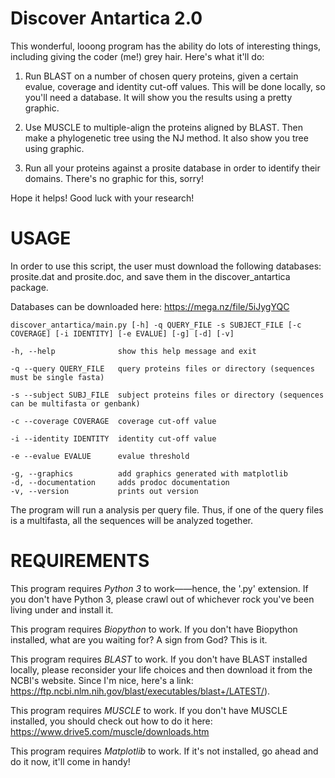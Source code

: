 # Discover Antartica 2.0

This wonderful, looong program has the ability do lots of interesting things, including giving the coder (me!) grey hair.
Here's what it'll do:

  1. Run BLAST on a number of chosen query proteins, given a certain evalue, coverage and identity cut-off values. This will be done locally, so you'll need a database. It will show you the results using a pretty graphic.
  
  2. Use MUSCLE to multiple-align the proteins aligned by BLAST. Then make a phylogenetic tree using the NJ method. It also show you tree using graphic.
  
  3. Run all your proteins against a prosite database in order to identify their domains. There's no graphic for this, sorry!

Hope it helps! Good luck with your research!

# USAGE
In order to use this script, the user must download the following databases: prosite.dat and prosite.doc, and save them in the discover_antartica package.

Databases can be downloaded here: https://mega.nz/file/5iJygYQC

    discover_antartica/main.py [-h] -q QUERY_FILE -s SUBJECT_FILE [-c COVERAGE] [-i IDENTITY] [-e EVALUE] [-g] [-d] [-v]
  
    -h, --help              show this help message and exit
  
    -q --query QUERY_FILE   query proteins files or directory (sequences must be single fasta)
    
    -s --subject SUBJ_FILE  subject proteins files or directory (sequences can be multifasta or genbank)
    
    -c --coverage COVERAGE  coverage cut-off value
    
    -i --identity IDENTITY  identity cut-off value
    
    -e --evalue EVALUE      evalue threshold
    
    -g, --graphics          add graphics generated with matplotlib
    -d, --documentation     adds prodoc documentation
    -v, --version           prints out version

The program will run a analysis per query file. Thus, if one of the query files is a multifasta, all the sequences will be analyzed together. 

#  REQUIREMENTS 
This program requires *Python 3* to work——hence, the '.py' extension. If you don't have Python 3, please crawl out of whichever rock you've been living under and install it.

This program requires *Biopython* to work. If you don't have Biopython installed, what are you waiting for? A sign from God? This is it.

This program requires *BLAST* to work. If you don't have BLAST installed locally, please reconsider your life choices and then download it from the NCBI's website. Since I'm nice, here's a link: https://ftp.ncbi.nlm.nih.gov/blast/executables/blast+/LATEST/).

This program requires *MUSCLE* to work. If you don't have MUSCLE installed, you should check out how to do it here: https://www.drive5.com/muscle/downloads.htm  

This program requires *Matplotlib* to work. If it's not installed, go ahead and do it now, it'll come in handy!

